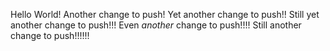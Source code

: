 Hello World!
Another change to push!
Yet another change to push!!
Still yet another change to push!!!
Even *another* change to push!!!!
Still another change to push!!!!!!
